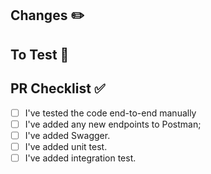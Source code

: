 ## Changes ✏️

<!---
Please include a summary of the change and which issue is fixed. Please also include relevant motivation and context. List any dependencies that are required for this change.
-->

## To Test 🧪

## PR Checklist ✅

- [ ] I've tested the code end-to-end manually
- [ ] I've added any new endpoints to Postman;
- [ ] I've added Swagger.
- [ ] I've added unit test.
- [ ] I've added integration test.
